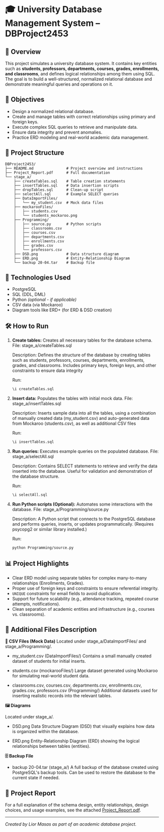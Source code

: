 
# 🎓 University Database Management System – DBProject2453

## 📘 Overview

This project simulates a university database system. It contains key entities such as **students, professors, departments, courses, grades, enrollments, and classrooms**, and defines logical relationships among them using SQL.
The goal is to build a well-structured, normalized relational database and demonstrate meaningful queries and operations on it.

## 🎯 Objectives

- Design a normalized relational database.
- Create and manage tables with correct relationships using primary and foreign keys.
- Execute complex SQL queries to retrieve and manipulate data.
- Ensure data integrity and prevent anomalies.
- Practice ERD modeling and real-world academic data management.

## 📂 Project Structure

```
DBProject2453/ 
├── README.md 				# Project overview and instructions 	
├── Project_Report.pdf 		# Full documentation 
└── stage_a/ 
	├── createTables.sql 	# Table creation statements 
	├── insertTables.sql 	# Data insertion scripts 
	├── dropTables.sql 		# Clean-up script 
	├── selectAll.sql 		# Example SELECT queries 
	├── DataImportFiles/ 
	│ 	└── my_student.csv 	# Mock data files 
	├── mockarooFiles/ 
	│ 	├── students.csv 
	│ 	└── students_mockaroo.png 
	├── Programming/ 
	│ 	├── source.py 		# Python scripts 
	│ 	├── classrooms.csv 
	│ 	├── courses.csv 
	│ 	├── departments.csv 
	│ 	├── enrollments.csv 
	│ 	├── grades.csv 
	│ 	└── professors.csv 
	├── DSD.png 			# Data structure diagram 
	├── ERD.png 			# Entity-Relationship Diagram 
	└── backup 20-04.tar 	# Backup file
```

## 🧱 Technologies Used

- PostgreSQL
- SQL (DDL, DML)
- Python *(optional - if applicable)*
- CSV data (via Mockaroo)
- Diagram tools like ERD+ (for ERD & DSD creation)

## 🛠 How to Run

1. **Create tables:**
	Creates all necessary tables for the database schema.
	File: stage_a/createTables.sql

	Description:
	Defines the structure of the database by creating tables such as students, professors, courses, departments, enrollments, grades, and classrooms.
	Includes primary keys, foreign keys, and other constraints to ensure data integrity
	
	Run:
   ```sql
   \i createTables.sql
   ```

2. **Insert data:**
	Populates the tables with initial mock data.
	File: stage_a/insertTables.sql
	
	Description:
	Inserts sample data into all the tables, using a combination of manually created data (my_student.csv)
	and auto-generated data from Mockaroo (students.csv), as well as additional CSV files
	
	Run:	
   ```sql
   \i insertTables.sql
   ```

3. **Run queries:**
	Executes example queries on the populated database.
	File: stage_a/selectAll.sql
	
	Description:
	Contains SELECT statements to retrieve and verify the data inserted into the database. Useful for validation and demonstration of the database structure.

	Run:
   ```sql
   \i selectAll.sql
   ```

4. **Run Python scripts (Optional):**
	Automates some interactions with the database.
	File: stage_a/Programming/source.py

	Description:
	A Python script that connects to the PostgreSQL database and performs queries, inserts, or updates programmatically.
	(Requires psycopg2 or similar library installed.)

	Run:
   ```bash
   python Programming/source.py
   ```

## 📊 Project Highlights

- Clear ERD model using separate tables for complex many-to-many relationships (Enrollments, Grades).
- Proper use of foreign keys and constraints to ensure referential integrity.
- `UNIQUE` constraints for email fields to avoid duplication.
- Support for future scalability (e.g., attendance tracking, repeated course attempts, notifications).
- Clean separation of academic entities and infrastructure (e.g., courses vs. classrooms).


## 📁 Additional Files Description

**📑 CSV Files (Mock Data)**
Located under stage_a/DataImportFiles/ and stage_a/Programming/.

- my_student.csv (DataImportFiles/)
	Contains a small manually created dataset of students for initial inserts.
	
- students.csv (mockarooFiles/)
	Large dataset generated using Mockaroo for simulating real-world student data.
	
- classrooms.csv, courses.csv, departments.csv, enrollments.csv, grades.csv, professors.csv (Programming/)
	Additional datasets used for inserting realistic records into the relevant tables.

**🖼️ Diagrams**

Located under stage_a/.

- DSD.png
	Data Structure Diagram (DSD) that visually explains how data is organized within the database.
	
- ERD.png
	Entity-Relationship Diagram (ERD) showing the logical relationships between tables (entities).

**🗄️ Backup File**
- backup 20-04.tar (stage_a/)
	A full backup of the database created using PostgreSQL's backup tools.
	Can be used to restore the database to the current state if needed.



## 📄 Project Report

For a full explanation of the schema design, entity relationships, design choices, and usage examples, see the attached [Project_Report.pdf](./Project_Report.pdf).

---

*Created by Lior Masas as part of an academic database project.*

